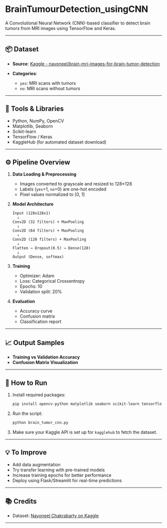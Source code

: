 # BrainTumourDetection_usingCNN
A Convolutional Neural Network (CNN)-based classifier to detect brain tumors from MRI images using TensorFlow and Keras.

---

## 📦 Dataset

* **Source**: [Kaggle - navoneel/brain-mri-images-for-brain-tumor-detection](https://www.kaggle.com/datasets/navoneel/brain-mri-images-for-brain-tumor-detection)
* **Categories**:

  * `yes`: MRI scans with tumors
  * `no`: MRI scans without tumors

---

## 🧰 Tools & Libraries

* Python, NumPy, OpenCV
* Matplotlib, Seaborn
* Scikit-learn
* TensorFlow / Keras
* KaggleHub (for automated dataset download)

---

## ⚙️ Pipeline Overview

1. **Data Loading & Preprocessing**

   * Images converted to grayscale and resized to 128×128
   * Labels (`yes`=1, `no`=0) are one-hot encoded
   * Pixel values normalized to \[0, 1]

2. **Model Architecture**

   ```
   Input (128x128x1)
     ↓
   Conv2D (32 filters) + MaxPooling
     ↓
   Conv2D (64 filters) + MaxPooling
     ↓
   Conv2D (128 filters) + MaxPooling
     ↓
   Flatten → Dropout(0.5) → Dense(128)
     ↓
   Output (Dense, softmax)
   ```

3. **Training**

   * Optimizer: Adam
   * Loss: Categorical Crossentropy
   * Epochs: 10
   * Validation split: 20%

4. **Evaluation**

   * Accuracy curve
   * Confusion matrix
   * Classification report

---

## 📈 Output Samples

* **Training vs Validation Accuracy**
* **Confusion Matrix Visualization**

---

## 🚀 How to Run

1. Install required packages:

   ```bash
   pip install opencv-python matplotlib seaborn scikit-learn tensorflow kagglehub
   ```

2. Run the script:

   ```bash
   python brain_tumor_cnn.py
   ```

3. Make sure your Kaggle API is set up for `kagglehub` to fetch the dataset.

---

## 💡 To Improve

* Add data augmentation
* Try transfer learning with pre-trained models
* Increase training epochs for better performance
* Deploy using Flask/Streamlit for real-time predictions

---

## 📚 Credits

* Dataset: [Navoneel Chakrabarty on Kaggle](https://www.kaggle.com/navoneel)

---
